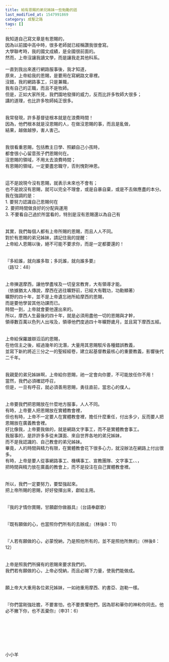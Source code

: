 ```yaml
---
title: 給有恩賜的弟兄姊妹一些勉勵的話
last_modified_at: 1547991869
category: 成聖之路
tags: []
---
```


<p>我知道自己寫文章是有恩賜的，<br/>因為以前國中高中時，很多老師就已經稱讚我很會寫。<br/>大學聯考時，我的國文成績，是全國很前面的。<br/>然而，上帝沒讓我讀文學，而是讓我走其他科系。<br/><!--more--> <br/>一直到我出來進行網路服事後，我才知道，<br/>原來，上帝給我的恩賜，是要用在寫網路文章裡。<br/>沒錯，我的網路事工，只是兼職，<br/>我有自己的正職，而且不是牧師。<br/>但是，正如大家所見，我們園地發揮的威力，反而比許多牧師大很多；<br/>講的道理，也比許多牧師純正很多。<br/> <br/><br/>我常發現，許多基督徒根本就是在浪費時間！<br/>因為，他們根本就是沒恩賜的人，在做沒恩賜的事，而且是亂做，<br/>結果，越做越慘，害人害己。<br/><br/><br/>我很看重恩賜，包括教主日學、照顧自己小孩時，<br/>都會很小心留意孩子們恩賜何在。<br/>沒恩賜的領域，不用太去浪費時間；<br/>有恩賜的領域，一定要盡忠職守，否則愧對神恩。<br/><br/><br/>這不是說現今沒有恩賜，就表示未來也不會有；<br/>也不是說沒有恩賜，就可以完全不理會，或是自暴自棄，或是不去做應盡的本分。<br/>我在強調的是：<br/>1.	要努力認識自己恩賜何在<br/>2.	要把時間做良好的分配與運用<br/>3.	不要看自己過於所當看的，特別是沒有恩賜還以為自己有<br/><br/><br/>其實，我們每個人都有上帝所賜的恩賜，而且人人不同。<br/>對於有恩賜的弟兄姊妹，請記住我的提醒：<br/>上帝給人恩賜以後，絕不可能不要求你，而是一定都要還的！<br/> <br/><br/>『多給誰，就向誰多取；多託誰，就向誰多要』<br/>（路12：48）<br/><br/> <br/>上帝揀選摩西，讓他學盡埃及一切皇宮教育，大有領導才能。<br/>（依據猶太人傳說，摩西在逃往曠野前，已經大有戰功，功勳顯著）<br/>曠野的四十年，並不是上帝遺忘祂所給摩西的恩賜，<br/>而是要他學習其他功課而已。<br/>時間一到，上帝就會要他還出來的。<br/>所以，摩西人生最後的四十年，就是必須用盡他一切的恩賜與才幹，<br/>領導數百萬以色列人出埃及，領導他們度過四十年曠野歲月，並且寫下摩西五經。<br/><br/> <br/>上帝給保羅雄辯滔滔的恩賜，<br/>在他信主之後，經過幾年的沈潛，大量用其恩賜駁斥各種錯誤教義，<br/>並寫下新約將近三分之一的聖經經卷，建立起基督教最核心的重要教義，影響後代二千年。<br/><br/> <br/>我親愛的弟兄姊妹啊，上帝給你恩賜，祂一定會向你要，不可能放任你不用！<br/>當然，我們必須確認呼召，<br/>但是，一旦有呼召，就必須善用恩賜，勇往直前，當忠心的僕人。<br/><br/><br/>上帝要我們把恩賜放在什麼地方服事，人人不同。<br/>有時，上帝要人把恩賜放在實體教會裡，<br/>但也有時，上帝不一定要人在實體教會裡，擔任什麼重任，付出多少，反而要人把恩賜放在廣義教會裡。<br/>好比像我，上帝要我做的，就是網路文字事工，而不是實體教會事工。<br/>我服事的，是許許多多從未謀面、來自世界各地的弟兄姊妹，<br/>而不是我認識的、自己教會的弟兄姊妹。<br/>畢竟，人的時間與精力有限，在實體教會花下很多心力，就沒辦法在網路上付出很多。<br/>有時，上帝是要人從事網路事工、機構事工、宣教團隊、文字事工、、，<br/>把時間與精力放在廣義的教會上，而不是投注在自己實體教會裡。<br/><br/> <br/>所以，我們一定要努力，要堅強起來。<br/>把上帝所賜的恩賜，好好發揮出來，獻給主用。<br/><br/><br/>『我的才情你賞賜，甘願獻你做器具』（台語奉獻歌）<br/><br/> <br/>『既有願做的心，也當照你們所有的去辦成』（林後8：11）<br/><br/> <br/>『人若有願做的心，必蒙悅納，乃是照他所有的，並不是照他所無的』（林後8：12）<br/> <br/><br/>上帝是照我們所擁有的恩賜來要求我們的。<br/>我們若有願做的心，上帝必悅納，而且必賜下力量，使我們能做成。<br/> <br/> <br/>願上帝大大重用各位弟兄姊妹，一如祂重用摩西、約書亞、迦勒一樣。<br/><br/> <br/>『你們當剛強壯膽，不要害怕，也不要畏懼他們，因為耶和華你的神和你同去。他必不撇下你，也不丟棄你』（申31：6）<br/> <br/><br/><br/><br/><br/><br/><br/>小小羊<br/><br/><br/><br/><br/><br/><br/>
</p>